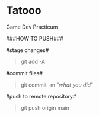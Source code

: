 # Tatooo
Game Dev Practicum



###HOW TO PUSH###

#stage changes#
>git add -A

#commit files#
>git commit -m "*what you did*"

#push to remote repository#
>git push origin main

